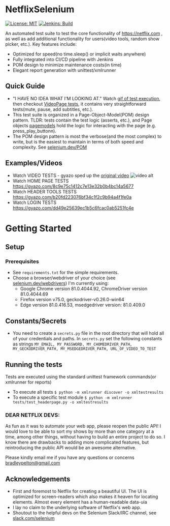 # NetflixSelenium
[![License: MIT](https://img.shields.io/badge/License-MIT-yellow.svg)](https://opensource.org/licenses/MIT)
[![Jenkins: Build](https://img.shields.io/jenkins/build?jobUrl=http%3A%2F%2Flocalhost%3A8080%2Fjob%2Fmastertest%2F&style=plastic)](https://www.jenkins.io/)

An automated test suite to test the core functionality of https://netflix.com , as well as
add additional functionality for users(video tools, random show picker, etc.). Key features include:
- Optimized for speed(no time.sleep() or implicit waits anywhere)
- Fully integrated into CI/CD pipeline with Jenkins
- POM design to minimize maintenance costs(in time)
- Elegant report generation with unittest/xmlrunner

## Quick Guide
- "I HAVE NO IDEA WHAT I'M LOOKING AT." Watch [gif of test execution](https://gyazo.com/7c703e6bba5af706849052df65772089), then
checkout [VideoPage tests](https://github.com/BradleyPelton/NetflixSelenium/blob/master/tests/test_videopage.py), it contains very straightforward tests(mute, pause, add subtitles, etc.).
- This test suite is organized in a Page-Object-Model(POM) design pattern. TLDR: tests contain the 
test logic (asserts, etc.), and Page objects [pagemodels](https://github.com/BradleyPelton/NetflixSelenium/tree/master/pagemodels) hold the logic for interacting with the page (e.g. press_play_buttonn).
- The POM design pattern is most the verbose(and the most complex) to write, but is the easiest to 
maintain in terms of both speed and complexity. See [selenium.dev/POM](https://www.selenium.dev/documentation/en/guidelines_and_recommendations/page_object_models/)

## Examples/Videos
- Watch VIDEO TESTS - gyazo sped up the [original video](https://gyazo.com/7c703e6bba5af706849052df65772089)
![video alt](https://i.gyazo.com/7c703e6bba5af706849052df65772089.gif)
- Watch HOME PAGE TESTS https://gyazo.com/8c9e75c1412c7e13e32b0b4bc14a5677
- Watch HEADER TOOLS TESTS https://gyazo.com/b20fd223076bf34c1f2c9b94a4f1fe0a
- Watch LOGIN TESTS https://gyazo.com/dd49e25639ec1b5c6fcac0ab5251fc4e

# Getting Started

## Setup
### Prerequisites 
- See `requirements.txt` for the simple requirements.
- Choose a browser/webdriver of your choice (see [selenium.dev/webdrivers](https://www.selenium.dev/documentation/en/webdriver/driver_requirements/#quick-reference)) I'm currently using:
    - Google Chrome version 81.0.4044.92, ChromeDriver version 81.0.4044.69
    - Firefox version v75.0, geckodriver-v0.26.0-win64
    - Edge version 81.0.416.53, msedgedriver version: 81.0.409.0

## Constants/Secrets
- You need to create a `secrets.py` file in the root directory that will hold all of your 
credentials and paths. In `secrets.py` set the following constants as strings `MY_EMAIL, MY_PASSWORD, MY_CHOMEDRIVER_PATH, MY_GECKODRIVER_PATH, MY_MSEDGEDRIVER_PATH, URL_OF_VIDEO_TO_TEST`

## Running the tests
Tests are executed using the standard unittest framework commands(or xmlrunner for reports)
- To execute all tests `$ python -m xmlrunner discover -o xmltestresults`
- To execute a specific test module `$ python -m xmlrunner tests/test_headerpage.py -o xmltestresults`


### DEAR NETFLIX DEVS:
As fun as it was to automate your web app, please reopen the public API! I would love to be able to
sort my shows by more than one category at a time, among other things, without having to build an 
entire project to do so.  I know there are drawbacks to adding more complicated features, but 
reintroducing the public API would be an awesome alternative.

Please kindly email me if you have any questions or concerns bradleypelton@gmail.com

## Acknowledgements
- First and foremost to Netflix for creating a beautiful UI. The UI is optimized for screen-readers
which also makes it heaven for locating elements. Almost every element has a human-readable data-uia
- I lay no claim to the underlying software of Netflix's web app. 
- Shoutout to the helpful devs on the Selenium Slack/IRC channel, see [slack.com/selenium](https://seleniumhq.slack.com/join/shared_invite/enQtODAwOTUzOTM5OTEwLTZjZjgzN2ExOTBmZGE0NjkwYzA2Nzc0MjczMGYwYjdiNGQ5YjI0ZjdjYjFhMjVlMjFkZWJmNDYyMmU1OTYyM2Y)
